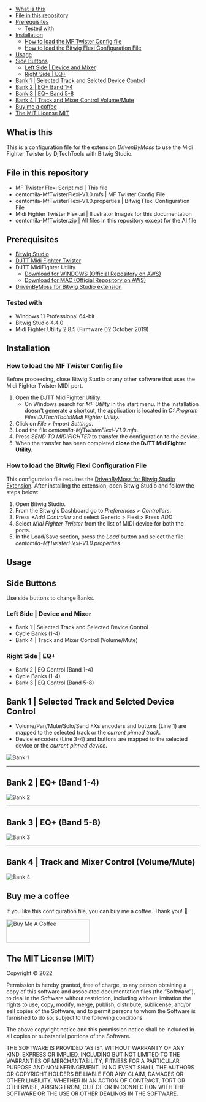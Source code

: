 <!-- TOC -->

- [What is this](#what-is-this)
- [File in this repository](#file-in-this-repository)
- [Prerequisites](#prerequisites)
    - [Tested with](#tested-with)
- [Installation](#installation)
    - [How to load the MF Twister Config file](#how-to-load-the-mf-twister-config-file)
    - [How to load the Bitwig Flexi Configuration File](#how-to-load-the-bitwig-flexi-configuration-file)
- [Usage](#usage)
- [Side Buttons](#side-buttons)
    - [Left Side | Device and Mixer](#left-side--device-and-mixer)
    - [Right Side | EQ+](#right-side--eq)
- [Bank 1 | Selected Track and Selcted Device Control](#bank-1--selected-track-and-selcted-device-control)
- [Bank 2 | EQ+ Band 1-4](#bank-2--eq-band-1-4)
- [Bank 3 | EQ+ Band 5-8](#bank-3--eq-band-5-8)
- [Bank 4 | Track and Mixer Control Volume/Mute](#bank-4--track-and-mixer-control-volumemute)
- [Buy me a coffee](#buy-me-a-coffee)
- [The MIT License MIT](#the-mit-license-mit)

<!-- /TOC -->

## What is this
This is a configuration file for the extension _DrivenByMoss_ to use the Midi Fighter Twister by DjTechTools with Bitwig Studio.

## File in this repository

- MF Twister Flexi Script.md | This file
- centomila-MfTwisterFlexi-V1.0.mfs | MF Twister Config File
- centomila-MfTwisterFlexi-V1.0.properties | Bitwig Flexi Configuration File
- Midi Fighter Twister Flexi.ai | Illustrator Images for this documentation
- centomila-MfTwister.zip | All files in this repository except for the AI file

## Prerequisites
- [Bitwig Studio](https://www.bitwig.com)
- [DJTT Midi Fighter Twister](https://www.midifighter.com/#Twister)
- DJTT MidiFighter Utility
    - [Download for WINDOWS (Official Repository on AWS)](https://s3.amazonaws.com/djtt-utility/mf_utility_installers/Midi+Fighter+Utility+Win.exe) 
    - [Download for MAC (Official Repository on AWS)](https://s3.amazonaws.com/djtt-utility/mf_utility_installers/Midi_Fighter_Utility_OSX.dmg)
- [DrivenByMoss for Bitwig Studio extension](https://mossgrabers.de/Software/Bitwig/Bitwig.html)

### Tested with
- Windows 11 Professional 64-bit
- Bitwig Studio 4.4.0
- Midi Fighter Utility 2.8.5 (Firmware 02 October 2019)

## Installation
### How to load the MF Twister Config file
Before proceeding, close Bitwig Studio or any other software that uses the Midi Fighter Twister MIDI port.
1. Open the DJTT MidiFighter Utility.
    - On Windows search for _MF Utility_ in the start menu. If the installation doesn't generate a shortcut, the application is located in _C:\Program Files\DJTechTools\Midi Fighter Utility._
2. Click on _File_ > _Import Settings_.
3. Load the file _centomila-MfTwisterFlexi-V1.0.mfs_.
4. Press _SEND TO MIDIFIGHTER_ to transfer the configuration to the device.
5. When the transfer has been completed **close the DJTT MidiFighter Utility.**

### How to load the Bitwig Flexi Configuration File
This configuration file requires the [DrivenByMoss for Bitwig Studio Extension](https://mossgrabers.de/Software/Bitwig/Bitwig.html). After installing the extension, open Bitwig Studio and follow the steps below:

1. Open Bitwig Studio.
2. From the Bitwig's Dashboard go to _Preferences_ > _Controllers_.
3. Press _+Add Controller_ and select Generic > Flexi > Press _ADD_
4. Select _Midi Fighter Twister_ from the list of MIDI device for both the ports.
5. In the Load/Save section, press the _Load_ button and select the file _centomila-MfTwisterFlexi-V1.0.properties_.

## Usage
## Side Buttons
Use side buttons to change Banks.
### Left Side | Device and Mixer
- Bank 1 | Selected Track and Selected Device Control
- Cycle Banks (1-4)
- Bank 4 | Track and Mixer Control (Volume/Mute)
### Right Side | EQ+
- Bank 2 | EQ Control (Band 1-4)
- Cycle Banks (1-4)
- Bank 3 | EQ Control (Band 5-8)

## Bank 1 | Selected Track and Selcted Device Control
- Volume/Pan/Mute/Solo/Send FXs encoders and buttons (Line 1) are mapped to the selected track or the _current pinned track_.
- Device encoders (Line 3-4) and buttons are mapped to the selected device or the _current pinned device_.


![Bank 1](PNG/Bank%201.png)

---

## Bank 2 | EQ+ (Band 1-4)
![Bank 2](PNG/Bank%202%20EQ%201-4.png)

---

## Bank 3 | EQ+ (Band 5-8)
![Bank 3](PNG/Bank%203%20EQ%205-8.png)

---

## Bank 4 | Track and Mixer Control (Volume/Mute)
![Bank 4](PNG/Bank%204.png)


## Buy me a coffee
If you like this configuration file, you can buy me a coffee. Thank you! 💖

<a href="https://www.buymeacoffee.com/centomila" target="_blank"><img src="https://cdn.buymeacoffee.com/buttons/v2/default-yellow.png" alt="Buy Me A Coffee" style="height: 60px !important;width: 217px !important;" ></a>

## The MIT License (MIT)
Copyright © 2022 <centomila>

Permission is hereby granted, free of charge, to any person obtaining a copy of this software and associated documentation files (the “Software”), to deal in the Software without restriction, including without limitation the rights to use, copy, modify, merge, publish, distribute, sublicense, and/or sell copies of the Software, and to permit persons to whom the Software is furnished to do so, subject to the following conditions:

The above copyright notice and this permission notice shall be included in all copies or substantial portions of the Software.

THE SOFTWARE IS PROVIDED “AS IS”, WITHOUT WARRANTY OF ANY KIND, EXPRESS OR IMPLIED, INCLUDING BUT NOT LIMITED TO THE WARRANTIES OF MERCHANTABILITY, FITNESS FOR A PARTICULAR PURPOSE AND NONINFRINGEMENT. IN NO EVENT SHALL THE AUTHORS OR COPYRIGHT HOLDERS BE LIABLE FOR ANY CLAIM, DAMAGES OR OTHER LIABILITY, WHETHER IN AN ACTION OF CONTRACT, TORT OR OTHERWISE, ARISING FROM, OUT OF OR IN CONNECTION WITH THE SOFTWARE OR THE USE OR OTHER DEALINGS IN THE SOFTWARE.